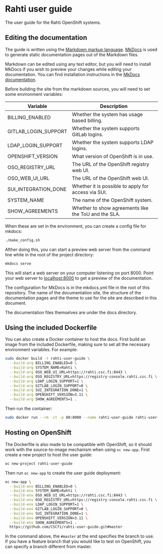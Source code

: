 # Rahti user guide

The user guide for the Rahti OpenShift systems.

## Editing the documentation

The guide is written using the [Markdown markup
language](https://en.wikipedia.org/wiki/Markdown).
[MkDocs](http://www.mkdocs.org/) is used to generate static documentation pages
out of the Markdown files.

Markdown can be edited using any text editor, but you will need to install
MkDocs if you wish to preview your changes while editing your documentation. You
can find installation instructions in the [MkDocs
documentation](http://www.mkdocs.org/#installation).

Before building the site from the markdown sources, you will need to set some
environment variables:

| Variable             | Description                                         |
|----------------------|-----------------------------------------------------|
| BILLING_ENABLED      | Whether the system has usage based billing.         |
| GITLAB_LOGIN_SUPPORT | Whether the system supports GitLab logins.          |
| LDAP_LOGIN_SUPPORT   | Whether the system supports LDAP logins.            |
| OPENSHIFT_VERSION    | What version of OpenShift is in use.                |
| OSO_REGISTRY_URL     | The URL of the OpenShift registry web UI.           |
| OSO_WEB_UI_URL       | The URL of the OpenShift web UI.                    |
| SUI_INTEGRATION_DONE | Whether it is possible to apply for access via SUI. |
| SYSTEM_NAME          | The name of the OpenShift system.                   |
| SHOW_AGREEMENTS      | Whether to show agreements like the ToU and the SLA.|

When these are set in the environment, you can create a config file for mkdocs:

```bash
./make_config.sh
```

Afther doing this, you can start a preview web server from the command line
while in the root of the project directory:

```bash
mkdocs serve
```

This will start a web server on your computer listening on port 8000. Point your
web server to [localhost:8000](http://localhost:8000) to get a preview of the
documentation.

The configuration for MkDocs is in the mkdocs.yml file in the root of this
repository. The name of the documentation site, the structure of the
documentation pages and the theme to use for the site are described in this
document.

The documentation files themselves are under the docs directory.

## Using the included Dockerfile

You can also create a Docker container to host the docs. First build an image
from the included Dockerfile, making sure to set all the necessary environment
variables. For example:

```bash
sudo docker build -t rahti-user-guide \
  --build-arg BILLING_ENABLED=0 \
  --build-arg SYSTEM_NAME=Rahti \
  --build-arg OSO_WEB_UI_URL=https://rahti.csc.fi:8443 \
  --build-arg OSO_REGISTRY_URL=https://registry-console.rahti.csc.fi \
  --build-arg LDAP_LOGIN_SUPPORT=1 \
  --build-arg GITLAB_LOGIN_SUPPORT=0 \
  --build-arg SUI_INTEGRATION_DONE=1 \
  --build-arg OPENSHIFT_VERSION=3.11 \
  --build-arg SHOW_AGREEMENTS=1 .
```

Then run the container:

```bash
sudo docker run --rm -it -p 80:8000 --name rahti-user-guide rahti-user-guide
```

## Hosting on OpenShift

The Dockerfile is also made to be compatible with OpenShift, so it should work
with the source-to-image mechanism when using `oc new-app`. First create a new
project to host the user guide:

```bash
oc new-project rahti-user-guide
```

Then run `oc new-app` to create the user guide deployment:

```bash
oc new-app \
  --build-env BILLING_ENABLED=0 \
  --build-env SYSTEM_NAME=Rahti \
  --build-env OSO_WEB_UI_URL=https://rahti.csc.fi:8443 \
  --build-env OSO_REGISTRY_URL=https://registry-console.rahti.csc.fi \
  --build-env LDAP_LOGIN_SUPPORT=1 \
  --build-env GITLAB_LOGIN_SUPPORT=0 \
  --build-env SUI_INTEGRATION_DONE=1 \
  --build-env OPENSHIFT_VERSION=3.11 \
  --build-env SHOW_AGREEMENTS=1 .
  https://github.com/CSCfi/rahti-user-guide.git#master
```

In the command above, the `#master` at the end specifies the branch to use. If
you have a feature branch that you would like to test on OpenShift, you can
specify a branch different from master.
